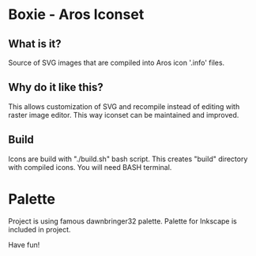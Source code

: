 # Boxie - Aros Iconset

## What is it?

Source of SVG images that are compiled into Aros icon '.info' files. 

## Why do it like this?

This allows customization of SVG and recompile instead of editing with 
raster image editor. This way iconset can be maintained and improved.
  
## Build

Icons are build with "./build.sh" bash script. This creates "build" directory
with compiled icons. You will need BASH terminal.

# Palette

Project is using famous dawnbringer32 palette. Palette for Inkscape is included
in project.


Have fun!
